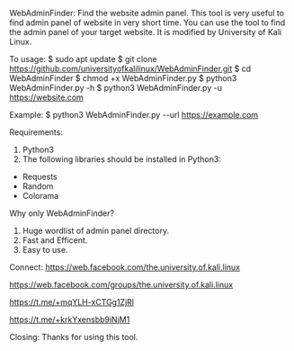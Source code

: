 WebAdminFinder:
Find the website admin panel. This tool is very useful to find admin panel of website in very short time. You can use the tool to find the admin panel of your target website. It is modified by University of Kali Linux.

To usage:
$ sudo apt update
$ git clone https://github.com/universityofkalilinux/WebAdminFinder.git
$ cd WebAdminFinder
$ chmod +x WebAdminFinder.py
$ python3 WebAdminFinder.py -h
$ python3 WebAdminFinder.py -u https://website.com

Example:
$ python3 WebAdminFinder.py --url https://example.com

Requirements:
1. Python3
2. The following libraries should be installed in Python3:
  - Requests
  - Random
  - Colorama
  
Why only WebAdminFinder?
1. Huge wordlist of admin panel directory.
2. Fast and Efficent.
3. Easy to use.

Connect:
https://web.facebook.com/the.university.of.kali.linux

https://web.facebook.com/groups/the.university.of.kali.linux

https://t.me/+mqYLH-xCTGg1ZjRl

https://t.me/+krkYxensbb9iNjM1

Closing:
Thanks for using this tool.
